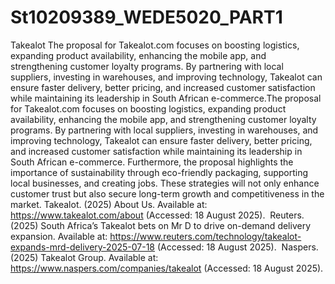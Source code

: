 # St10209389_WEDE5020_PART1
Takealot
The proposal for Takealot.com focuses on boosting logistics, expanding product availability, enhancing the mobile app, and strengthening customer loyalty programs. By partnering with local suppliers, investing in warehouses, and improving technology, Takealot can ensure faster delivery, better pricing, and increased customer satisfaction while maintaining its leadership in South African e-commerce.The proposal for Takealot.com focuses on boosting logistics, expanding product availability, enhancing the mobile app, and strengthening customer loyalty programs. By partnering with local suppliers, investing in warehouses, and improving technology, Takealot can ensure faster delivery, better pricing, and increased customer satisfaction while maintaining its leadership in South African e-commerce. Furthermore, the proposal highlights the importance of sustainability through eco-friendly packaging, supporting local businesses, and creating jobs. These strategies will not only enhance customer trust but also secure long-term growth and competitiveness in the market.
Takealot. (2025) About Us. Available at: https://www.takealot.com/about (Accessed: 18 August 2025). 
Reuters. (2025) South Africa’s Takealot bets on Mr D to drive on-demand delivery expansion. Available at: https://www.reuters.com/technology/takealot-expands-mrd-delivery-2025-07-18 (Accessed: 18 August 2025). 
Naspers. (2025) Takealot Group. Available at: https://www.naspers.com/companies/takealot (Accessed: 18 August 2025).
